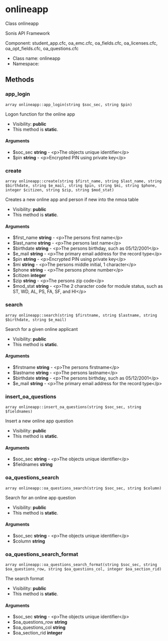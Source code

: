 onlineapp
===============

Class onlineapp

Sonis API Framework

Component: student_app.cfc, oa_emc.cfc, oa_fields.cfc, oa_licenses.cfc, oa_opt_fields.cfc, oa_questions.cfc


* Class name: onlineapp
* Namespace: 







Methods
-------


### app_login

    array onlineapp::app_login(string $soc_sec, string $pin)

Logon function for the online app



* Visibility: **public**
* This method is **static**.


#### Arguments
* $soc_sec **string** - &lt;p&gt;The objects unique identifier&lt;/p&gt;
* $pin **string** - &lt;p&gt;Encrypted PIN using private key&lt;/p&gt;



### create

    array onlineapp::create(string $first_name, string $last_name, string $birthdate, string $e_mail, string $pin, string $mi, string $phone, integer $citizen, string $zip, string $mod_stat)

Creates a new online app and person if new into the nmoa table



* Visibility: **public**
* This method is **static**.


#### Arguments
* $first_name **string** - &lt;p&gt;The persons first name&lt;/p&gt;
* $last_name **string** - &lt;p&gt;The persons last name&lt;/p&gt;
* $birthdate **string** - &lt;p&gt;The persons birthday, such as 05/12/2001&lt;/p&gt;
* $e_mail **string** - &lt;p&gt;The primary email address for the record type&lt;/p&gt;
* $pin **string** - &lt;p&gt;Encrypted PIN using private key&lt;/p&gt;
* $mi **string** - &lt;p&gt;The persons middle initial, 1 character&lt;/p&gt;
* $phone **string** - &lt;p&gt;The persons phone number&lt;/p&gt;
* $citizen **integer**
* $zip **string** - &lt;p&gt;The persons zip code&lt;/p&gt;
* $mod_stat **string** - &lt;p&gt;The 2 character code for module status, such as ST, WD, AL, PS, FA, SF, and HI&lt;/p&gt;



### search

    array onlineapp::search(string $firstname, string $lastname, string $birthdate, string $e_mail)

Search for a given online applicant



* Visibility: **public**
* This method is **static**.


#### Arguments
* $firstname **string** - &lt;p&gt;The persons firstname&lt;/p&gt;
* $lastname **string** - &lt;p&gt;The persons lastname&lt;/p&gt;
* $birthdate **string** - &lt;p&gt;The persons birthday, such as 05/12/2001&lt;/p&gt;
* $e_mail **string** - &lt;p&gt;The primary email address for the record type&lt;/p&gt;



### insert_oa_questions

    array onlineapp::insert_oa_questions(string $soc_sec, string $fieldnames)

Insert a new online app question



* Visibility: **public**
* This method is **static**.


#### Arguments
* $soc_sec **string** - &lt;p&gt;The objects unique identifier&lt;/p&gt;
* $fieldnames **string**



### oa_questions_search

    array onlineapp::oa_questions_search(string $soc_sec, string $column)

Search for an online app question



* Visibility: **public**
* This method is **static**.


#### Arguments
* $soc_sec **string** - &lt;p&gt;The objects unique identifier&lt;/p&gt;
* $column **string**



### oa_questions_search_format

    array onlineapp::oa_questions_search_format(string $soc_sec, string $oa_questions_row, string $oa_questions_col, integer $oa_section_rid)

The search format



* Visibility: **public**
* This method is **static**.


#### Arguments
* $soc_sec **string** - &lt;p&gt;The objects unique identifier&lt;/p&gt;
* $oa_questions_row **string**
* $oa_questions_col **string**
* $oa_section_rid **integer**


